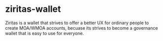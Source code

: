 # ziritas-wallet
Ziritas is a wallet that strives to offer a better UX for ordinary people to create MOA/WMOA accounts, becuase its strives to become a governance wallet that is easy to use for everyone.



